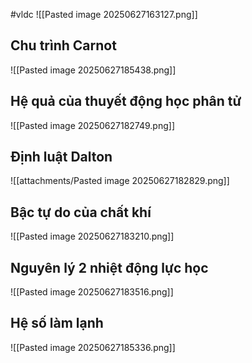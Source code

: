#vldc
![[Pasted image 20250627163127.png]]

## Chu trình Carnot
![[Pasted image 20250627185438.png]]


## Hệ quả của thuyết động học phân tử
![[Pasted image 20250627182749.png]]

## Định luật Dalton
![[attachments/Pasted image 20250627182829.png]]

## Bậc tự do của chất khí
![[Pasted image 20250627183210.png]]


## Nguyên lý 2 nhiệt động lực học
![[Pasted image 20250627183516.png]]


## Hệ số làm lạnh
![[Pasted image 20250627185336.png]]
